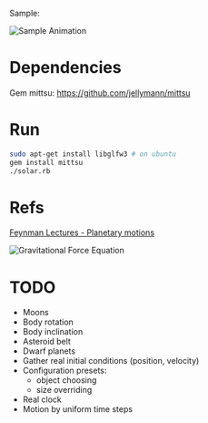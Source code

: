 
Sample:

![Sample Animation](https://raw.githubusercontent.com/tomlobato/solar_system_mechanics/master/assets/sample.gif)



# Dependencies

Gem mittsu: https://github.com/jellymann/mittsu

# Run

```bash
sudo apt-get install libglfw3 # on ubuntu
gem install mittsu
./solar.rb
```

# Refs

[Feynman Lectures - Planetary motions](http://www.feynmanlectures.caltech.edu/I_09.html#Ch9-S7)

![Gravitational Force Equation](https://raw.githubusercontent.com/tomlobato/solar_system_mechanics/master/assets/gravity.png)


# TODO

- Moons
- Body rotation
- Body inclination
- Asteroid belt
- Dwarf planets
- Gather real initial conditions (position, velocity)
- Configuration presets: 
    - object choosing
    - size overriding
- Real clock
- Motion by uniform time steps
